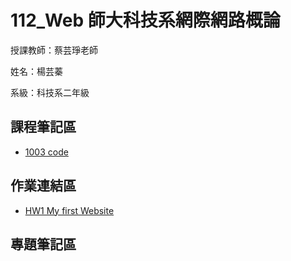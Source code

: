 # 112_Web 師大科技系網際網路概論

授課教師：蔡芸琤老師

姓名：楊芸蓁

系級：科技系二年級

## 課程筆記區
*  [1003 code](https://github.com/41171119H/Web/blob/main/1003)
## 作業連結區
*  [HW1 My first Website](https://41171119h.github.io/my_web/)
## 專題筆記區
